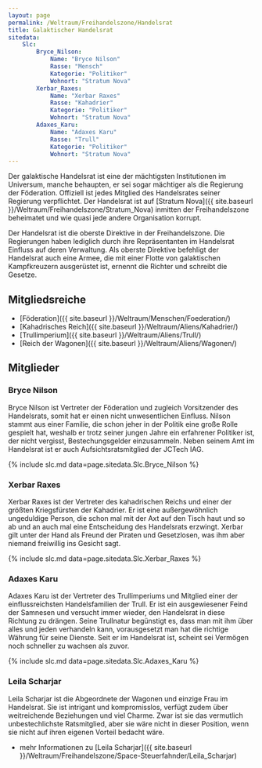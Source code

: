 ```yaml
---
layout: page
permalink: /Weltraum/Freihandelszone/Handelsrat
title: Galaktischer Handelsrat
sitedata:
    Slc:
        Bryce_Nilson:
            Name: "Bryce Nilson"
            Rasse: "Mensch"
            Kategorie: "Politiker"
            Wohnort: "Stratum Nova"
        Xerbar_Raxes:
            Name: "Xerbar Raxes"
            Rasse: "Kahadrier"
            Kategorie: "Politiker"
            Wohnort: "Stratum Nova"
        Adaxes_Karu:
            Name: "Adaxes Karu"
            Rasse: "Trull"
            Kategorie: "Politiker"
            Wohnort: "Stratum Nova"
---
```




Der galaktische Handelsrat ist eine der mächtigsten Institutionen im Universum, manche behaupten, er sei sogar mächtiger als die Regierung der Föderation. Offiziell ist jedes Mitglied des Handelsrates seiner Regierung verpflichtet. Der Handelsrat ist auf [Stratum Nova]({{ site.baseurl }}/Weltraum/Freihandelszone/Stratum_Nova) inmitten der Freihandelszone beheimatet und wie quasi jede andere Organisation korrupt.

Der Handelsrat ist die oberste Direktive in der Freihandelszone. Die Regierungen haben lediglich durch ihre Repräsentanten im Handelsrat Einfluss auf deren Verwaltung. Als oberste Direktive befehligt der Handelsrat auch eine Armee, die mit einer Flotte von galaktischen Kampfkreuzern ausgerüstet ist, ernennt die Richter und schreibt die Gesetze.

## Mitgliedsreiche

- [Föderation]({{ site.baseurl }}/Weltraum/Menschen/Foederation/)
- [Kahadrisches Reich]({{ site.baseurl }}/Weltraum/Aliens/Kahadrier/)
- [Trullimperium]({{ site.baseurl }}/Weltraum/Aliens/Trull/)
- [Reich der Wagonen]({{ site.baseurl }}/Weltraum/Aliens/Wagonen/)

## Mitglieder

### Bryce Nilson

Bryce Nilson ist Vertreter der Föderation und zugleich Vorsitzender des Handelsrats, somit hat er einen nicht unwesentlichen Einfluss. Nilson stammt aus einer Familie, die schon jeher in der Politik eine große Rolle gespielt hat, weshalb er trotz seiner jungen Jahre ein erfahrener Politiker ist, der nicht vergisst, Bestechungsgelder einzusammeln. Neben seinem Amt im Handelsrat ist er auch Aufsichtsratsmitglied der JCTech IAG.

{% include slc.md data=page.sitedata.Slc.Bryce_Nilson %}

### Xerbar Raxes

Xerbar Raxes ist der Vertreter des kahadrischen Reichs und einer der größten Kriegsfürsten der Kahadrier. Er ist eine außergewöhnlich ungeduldige Person, die schon mal mit der Axt auf den Tisch haut und so ab und an auch mal eine Entscheidung des Handelsrats erzwingt. Xerbar gilt unter der Hand als Freund der Piraten und Gesetzlosen, was ihm aber niemand freiwillig ins Gesicht sagt.

{% include slc.md data=page.sitedata.Slc.Xerbar_Raxes %}

### Adaxes Karu

Adaxes Karu ist der Vertreter des Trullimperiums und Mitglied einer der einflussreichsten Handelsfamilien der Trull. Er ist ein ausgewiesener Feind der Samnesen und versucht immer wieder, den Handelsrat in diese Richtung zu drängen. Seine Trullnatur begünstigt es, dass man mit ihm über alles und jeden verhandeln kann, vorausgesetzt man hat die richtige Währung für seine Dienste. Seit er im Handelsrat ist, scheint sei Vermögen noch schneller zu wachsen als zuvor.

{% include slc.md data=page.sitedata.Slc.Adaxes_Karu %}

### Leila Scharjar

Leila Scharjar ist die Abgeordnete der Wagonen und einzige Frau im Handelsrat. Sie ist intrigant und kompromisslos, verfügt zudem über weitreichende Beziehungen und viel Charme. Zwar ist sie das vermutlich unbestechlichste Ratsmitglied, aber sie wäre nicht in dieser Position, wenn sie nicht auf ihren eigenen Vorteil bedacht wäre.

- mehr Informationen zu [Leila Scharjar]({{ site.baseurl }}/Weltraum/Freihandelszone/Space-Steuerfahnder/Leila_Scharjar)
